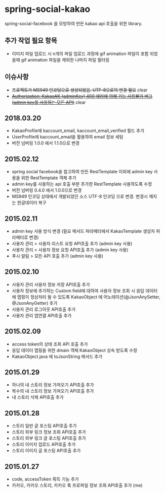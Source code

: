 # spring-social-kakao
spring-social-facebook 을 모방하여 만든 kakao api 호출을 위한 library.

추가 작업 필요 항목
------------------------------------------------------
- 이미지 파일 업로드 시 n개의 파일 업로드 과정에 gif animation 파일이 포함 되었을때 gif animation 파일을 제외한 나머지 파일 필터링

이슈사항
------------------------------------------------------
- <s>프로젝트가 MS949 인코딩으로 생성되었음. UTF-8으로의 변경 필요</s> clear
- [<s>Authorization: KakaoAK {adminKey} 400 에러에 의해 기능 사용불가 버그(admin key를 사용하는 모든 API)</s>](https://github.com/bongki/spring-social-kakao/issues/1) clear

2018.03.20
------------------------------------------------------
- KakaoProfile에 kaccount_email, kaccount_email_verified 필드 추가
- UserProfile에 kaccount_email을 활용하여 email 정보 세팅
- 버전 넘버링 1.0.0 에서 1.1.0으로 변경

2015.02.12
------------------------------------------------------
- spring social facebook을 참고하여 만든 RestTemplate 이외에 admin key 사용을 위한 RestTemplate 객체 추가
- admin key를 사용하는 api 호출 부분 추가한 RestTemplate 사용하도록 수정
- 버전 넘버링 0.4.0 에서 1.0.0으로 변경
- MS949 인코딩 상태에서 개발되었던 소스 UTF-8 인코딩 으로 변경. 변경시 깨지는 한글데이터 복구

2015.02.11
------------------------------------------------------
- admin key 사용 방식 변경 (필요 메서드 파라메터에서 KakaoTemplate 생성자 파라메터로 변경)
- 사용자 관리 > 사용자 리스트 요청 API호출 추가 (admin key 사용)
- 사용자 관리 > 사용자 정보 요청 API호출 추가 (admin key 사용)
- 푸시 알림 > 모든 API 호출 추가 (admin key 사용)

2015.02.10
------------------------------------------------------
- 사용자 관리 사용자 정보 저장 API호출 추가
- 사용자 정보에 추가하는 Custom field에 대하여 사용자 정보 조회 시 응답 데이터에 맵핑이 정상처리 될 수 있도록 KakaoObject 에 어노테이션(@JsonAnySetter, @JsonAnyGetter) 추가
- 사용자 관리 로그아웃 API호출 추가
- 사용자 관리 앱연결 API호출 추가

2015.02.09
------------------------------------------------------
- access token의 상태 조회 API 호출 추가
- 응답 데이터 맵핑을 위한 dmain 객체 KakaoObject 상속 받도록 수정
- KakaoObject.java 에 toJsonString 메서드 추가

2015.01.29
------------------------------------------------------
- 하나의 내 스토리 정보 가져오기 API호출 추가
- 복수의 내 스토리 정보 가져오기 API호출 추가
- 내 스토리 삭제 API호출 추가

2015.01.28
------------------------------------------------------
- 스토리 일반 글 포스팅 API호출 추가
- 스토리 외부 링크 정보 조회 API호출 추가
- 스토리 외부 링크 글 포스팅 API호출 추가
- 스토리 이미지 업로드 API호출 추가
- 스토리 이미지 글 포스팅 API호출 추가

2015.01.27
------------------------------------------------------
- code, accessToken 획득 기능 추가
- 카카오, 카카오 스토리, 카카오 톡 프로파일 정보 조회 API호출 추가 (me)
